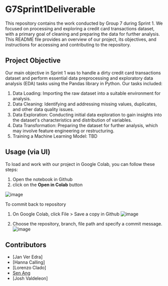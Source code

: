 # G7Sprint1Deliverable

This repository contains the work conducted by Group 7 during Sprint 1. We focused on processing and exploring a credit card transactions dataset, with a primary goal of cleaning and preparing the data for further analysis. This README file provides an overview of our project, its objectives, and instructions for accessing and contributing to the repository.

## Project Objective

Our main objective in Sprint 1 was to handle a dirty credit card transactions dataset and perform essential data preprocessing and exploratory data analysis (EDA) tasks using the Pandas library in Python. Our tasks included:

1. Data Loading: Importing the raw dataset into a suitable environment for analysis.
2. Data Cleaning: Identifying and addressing missing values, duplicates, and other data quality issues.
3. Data Exploration: Conducting initial data exploration to gain insights into the dataset's characteristics and distribution of variables.
4. Data Transformation: Preparing the dataset for further analysis, which may involve feature engineering or restructuring.
5. Training a Machine Learning Model: TBD

## Usage (via UI)

To load and work with our project in Google Colab, you can follow these steps:

 1. Open the notebook in Github
 2. click on the **Open in Colab** button

![image](https://github.com/jmgang/G7Sprint1Deliverable/assets/41965778/d6f29278-b9e8-465c-8fe9-ec90dfa378c9)

To commit back to repository

1. On Google Colab, click File > Save a copy in Github
![image](https://github.com/jmgang/G7Sprint1Deliverable/assets/41965778/b10acc3f-766b-4bfc-932f-38353947d4a3)

2. Choose the repository, branch, file path and specify a commit message.
![image](https://github.com/jmgang/G7Sprint1Deliverable/assets/41965778/57ac4f3a-848c-4f83-8123-0a04657a404e)

## Contributors

- [Jan Ver Edra]
- [Hanna Calling]
- [Lorenzo Clado]
- [Sen Ang](https://github.com/jmgang)
- [Josh Valdeleon]
